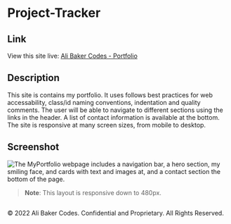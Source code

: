 # Project-Tracker

## Link

View this site live: [Ali Baker Codes - Portfolio](https://alibakercodes.github.io/JavascriptCodeQuiz/)

## Description

This site is contains my portfolio. It uses follows best practices for web accessability, class/id naming conventions, indentation and quality comments. The user will be able to navigate to different sections using the links in the header. A list of contact information is available at the bottom. The site is responsive at many screen sizes, from mobile to desktop.

## Screenshot

![The MyPortfolio webpage includes a navigation bar, a hero section, my smiling face, and cards with text and images at, and a contact section the bottom of the page.](./assets/images/Screenshot.png)

> **Note**: This layout is responsive down to 480px. 

##

© 2022 Ali Baker Codes. Confidential and Proprietary. All Rights Reserved.